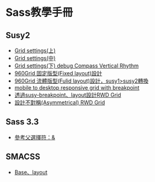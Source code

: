 Sass教學手冊
====================

Susy2
--------------------------

* [Grid settings(上)](docs/susy2/1.markdown)
* [Grid settings(中)](docs/susy2/2.markdown)
* [Grid settings(下) debug Compass Vertical Rhythm ](docs/susy2/3.markdown)
* [960Grid 固定版型(Fixed layout)設計](docs/susy2/4.markdown)
* [960Grid 流體版型(Fulid layout)設計，susy1>susy2轉換](docs/susy2/5.markdown)
* [mobile to desktop responsive grid with breakpoint](docs/susy2/6.markdown)
* [透過susy-breakpoint、layout設計RWD Grid](docs/susy2/7.markdown)
* [設計不對稱(Asymmetrical) RWD Grid](docs/susy2/8.markdown)

Sass 3.3
--------------------------
* [參考父選擇符：&](docs/Sass3.3/1.markdown)

SMACSS
--------------------------
* [Base、layout](docs/SMACSS/1.markdown)
